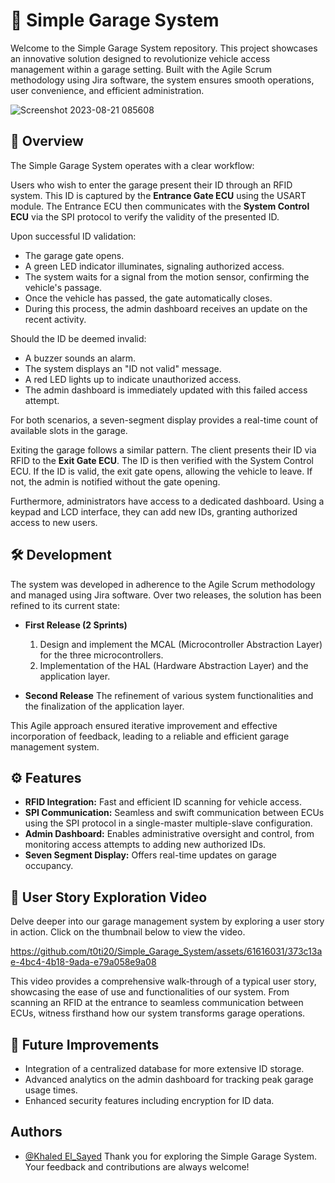 # 🚗 Simple Garage System

Welcome to the Simple Garage System repository. This project showcases an innovative solution designed to revolutionize vehicle access management within a garage setting. Built with the Agile Scrum methodology using Jira software, the system ensures smooth operations, user convenience, and efficient administration.

![Screenshot 2023-08-21 085608](https://github.com/t0ti20/Simple_Garage_System/assets/61616031/65c69817-eb35-4e97-ada3-ef4bf8f21eb3)


## 🌟 Overview

The Simple Garage System operates with a clear workflow:

Users who wish to enter the garage present their ID through an RFID system. This ID is captured by the **Entrance Gate ECU** using the USART module. The Entrance ECU then communicates with the **System Control ECU** via the SPI protocol to verify the validity of the presented ID.

Upon successful ID validation:
- The garage gate opens.
- A green LED indicator illuminates, signaling authorized access.
- The system waits for a signal from the motion sensor, confirming the vehicle's passage.
- Once the vehicle has passed, the gate automatically closes.
- During this process, the admin dashboard receives an update on the recent activity.

Should the ID be deemed invalid:
- A buzzer sounds an alarm.
- The system displays an "ID not valid" message.
- A red LED lights up to indicate unauthorized access.
- The admin dashboard is immediately updated with this failed access attempt.

For both scenarios, a seven-segment display provides a real-time count of available slots in the garage.

Exiting the garage follows a similar pattern. The client presents their ID via RFID to the **Exit Gate ECU**. The ID is then verified with the System Control ECU. If the ID is valid, the exit gate opens, allowing the vehicle to leave. If not, the admin is notified without the gate opening.

Furthermore, administrators have access to a dedicated dashboard. Using a keypad and LCD interface, they can add new IDs, granting authorized access to new users.

## 🛠 Development

The system was developed in adherence to the Agile Scrum methodology and managed using Jira software. Over two releases, the solution has been refined to its current state:

- **First Release (2 Sprints)**
    1. Design and implement the MCAL (Microcontroller Abstraction Layer) for the three microcontrollers.
    2. Implementation of the HAL (Hardware Abstraction Layer) and the application layer.

- **Second Release**
    The refinement of various system functionalities and the finalization of the application layer.

This Agile approach ensured iterative improvement and effective incorporation of feedback, leading to a reliable and efficient garage management system.

## ⚙️ Features

- **RFID Integration:** Fast and efficient ID scanning for vehicle access.
- **SPI Communication:** Seamless and swift communication between ECUs using the SPI protocol in a single-master multiple-slave configuration.
- **Admin Dashboard:** Enables administrative oversight and control, from monitoring access attempts to adding new authorized IDs.
- **Seven Segment Display:** Offers real-time updates on garage occupancy.

## 🎥 User Story Exploration Video

Delve deeper into our garage management system by exploring a user story in action. Click on the thumbnail below to view the video.

https://github.com/t0ti20/Simple_Garage_System/assets/61616031/373c13ae-4bc4-4b18-9ada-e79a058e9a08

This video provides a comprehensive walk-through of a typical user story, showcasing the ease of use and functionalities of our system. From scanning an RFID at the entrance to seamless communication between ECUs, witness firsthand how our system transforms garage operations.

## 🚀 Future Improvements

- Integration of a centralized database for more extensive ID storage.
- Advanced analytics on the admin dashboard for tracking peak garage usage times.
- Enhanced security features including encryption for ID data.

## Authors
- [@Khaled El_Sayed](https://github.com/t0ti20)
Thank you for exploring the Simple Garage System. Your feedback and contributions are always welcome!
